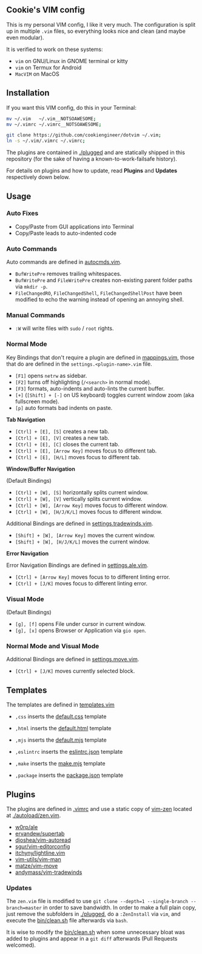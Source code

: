 
## Cookie's VIM config

This is my personal VIM config, I like it very much.
The configuration is split up in multiple `.vim` files,
so everything looks nice and clean (and maybe even
modular).

It is verified to work on these systems:

- `vim` on GNU/Linux in GNOME terminal or kitty
- `vim` on Termux for Android
- `MacVIM` on MacOS


## Installation

If you want this VIM config, do this in your Terminal:

```bash
mv ~/.vim   ~/.vim__NOTSOAWESOME;
mv ~/.vimrc ~/.vimrc__NOTSOAWESOME;

git clone https://github.com/cookiengineer/dotvim ~/.vim;
ln -s ~/.vim/.vimrc ~/.vimrc;
```

The plugins are contained in [./plugged](./plugged) and are
statically shipped in this repository (for the sake of having
a known-to-work-failsafe history).

For details on plugins and how to update, read **Plugins**
and **Updates** respectively down below.


## Usage

### Auto Fixes

- Copy/Paste from GUI applications into Terminal
- Copy/Paste leads to auto-indented code

### Auto Commands

Auto commands are defined in [autocmds.vim](./autocmds.vim).

- `BufWritePre` removes trailing whitespaces.
- `BufWritePre` and `FileWritePre` creates non-existing parent folder paths via `mkdir -p`.
- `FileChangedRO`, `FileChangedShell`, `FileChangedShellPost` have been modified to echo the warning instead of opening an annoying shell.


### Manual Commands

- `:W` will write files with `sudo` / `root` rights.


### Normal Mode

Key Bindings that don't require a plugin are defined in [mappings.vim](./mappings.vim),
those that do are defined in the `settings.<plugin-name>.vim` file.

- `[F1]` opens `netrw` as sidebar.
- `[F2]` turns off highlighting (`/<search>` in normal mode).
- `[F3]` formats, auto-indents and auto-lints the current buffer.
- `[+]` (`[Shift] + [-]` on US keyboard) toggles current window zoom (aka fullscreen mode).
- `[p]` auto formats bad indents on paste.

**Tab Navigation**

- `[Ctrl] + [E], [S]` creates a new tab.
- `[Ctrl] + [E], [V]` creates a new tab.
- `[Ctrl] + [E], [C]` closes the current tab.
- `[Ctrl] + [E], [Arrow Key]` moves focus to different tab.
- `[Ctrl] + [E], [H/L]` moves focus to different tab.

**Window/Buffer Navigation**

(Default Bindings)

- `[Ctrl] + [W], [S]` horizontally splits current window.
- `[Ctrl] + [W], [V]` vertically splits current window.
- `[Ctrl] + [W], [Arrow Key]` moves focus to different window.
- `[Ctrl] + [W], [H/J/K/L]` moves focus to different window.

Additional Bindings are defined in [settings.tradewinds.vim](./settings.tradewinds.vim).

- `[Shift] + [W], [Arrow Key]` moves the current window.
- `[Shift] + [W], [H/J/K/L]` moves the current window.

**Error Navigation**

Error Navigation Bindings are defined in [settings.ale.vim](./settings.ale.vim).

- `[Ctrl] + [Arrow Key]` moves focus to to different linting error.
- `[Ctrl] + [J/K]` moves focus to different linting error.


### Visual Mode

(Default Bindings)

- `[g], [f]` opens File under cursor in current window.
- `[g], [x]` opens Browser or Application via `gio open`.


### Normal Mode and Visual Mode

Additional Bindings are defined in [settings.move.vim](./settings.move.vim).

- `[Ctrl] + [J/K]` moves currently selected block.


## Templates

The templates are defined in [templates.vim](./templates.vim)

- `,css` inserts the [default.css](./templates/default.css) template
- `,html` inserts the [default.html](./templates/default.html) template
- `,mjs` inserts the [default.mjs](./templates/default.mjs) template

- `,eslintrc` inserts the [eslintrc.json](./templates/eslintrc.json) template
- `,make` inserts the [make.mjs](./templates/make.mjs) template
- `,package` inserts the [package.json](./templates/package.json) template


## Plugins

The plugins are defined in [.vimrc](./.vimrc) and use a static copy
of [vim-zen](https://github.com/prakashdanish/vim-zen) located at
[./autoload/zen.vim](./autoload/zen.vim).

- [w0rp/ale](https://github.com/w0rp/ale)
- [ervandew/supertab](https://github.com/ervandew/supertab)
- [djoshea/vim-autoread](https://github.com/djoshea/vim-autoread)
- [sgur/vim-editorconfig](https://github.com/sgur/vim-editorconfig)
- [itchyny/lightline.vim](https://github.com/itchyny/lightline.vim)
- [vim-utils/vim-man](https://github.com/vim-utils/vim-man)
- [matze/vim-move](https://github.com/matze/vim-move)
- [andymass/vim-tradewinds](https://github.com/andymass/vim-tradewinds)


### Updates

The `zen.vim` file is modified to use `git clone --depth=1 --single-branch --branch=master`
in order to save bandwidth. In order to make a full plain copy,
just remove the subfolders in [./plugged](./plugged), do a `:ZenInstall`
via `vim`, and execute the [bin/clean.sh](bin/clean.sh) file afterwards
via `bash`.

It is wise to modify the [bin/clean.sh](./bin/clean.sh) when some
unnecessary bloat was added to plugins and appear in a `git diff`
afterwards (Pull Requests welcomed).

